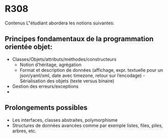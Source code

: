 # R308
Contenus
L"étudiant abordera les notions suivantes:

## Principes fondamentaux de la programmation orientée objet:
- Classes/Objets/attributs/méthodes/constructeurs
  - Notion d’héritage, agrégation
  - Format et description de données (affichage, expr. textuelle pour un json/yaml/xml, date avec timezone, retour sur l’encodage)
-Sérialisation des objets (texte versus binaire)
- Gestion des erreurs/exceptions
- 
## Prolongements possibles
- Les interfaces, classes abstraites, polymorphisme
- Structures de données avancées comme par exemple listes, files, piles, arbres, etc.
